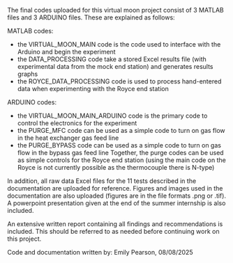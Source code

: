The final codes uploaded for this virtual moon project consist of 3 MATLAB files and 3 ARDUINO files. These are explained as follows:

MATLAB codes:
- the VIRTUAL_MOON_MAIN code is the code used to interface with the Arduino and begin the experiment
- the DATA_PROCESSING code take a stored Excel results file (with experimental data from the mock end station) and generates results graphs
- the ROYCE_DATA_PROCESSING code is used to process hand-entered data when experimenting with the Royce end station

ARDUINO codes:
- the VIRTUAL_MOON_MAIN_ARDUINO code is the primary code to control the electronics for the experiment
- the PURGE_MFC code can be used as a simple code to turn on gas flow in the heat exchanger gas feed line
- the PURGE_BYPASS code can be used as a simple code to turn on gas flow in the bypass gas feed line
Together, the purge codes can be used as simple controls for the Royce end station (using the main code on the Royce is not currently possible as the thermocouple there is N-type)

In addition, all raw data Excel files for the 11 tests described in the documentation are uploaded for reference.
Figures and images used in the documentation are also uploaded (figures are in the file formats .png or .tif).
A powerpoint presentation given at the end of the summer internship is also included.

An extensive written report containing all findings and recommendations is included. This should be referred to as needed before continuing work on this project. 

Code and documentation written by: Emily Pearson, 08/08/2025
